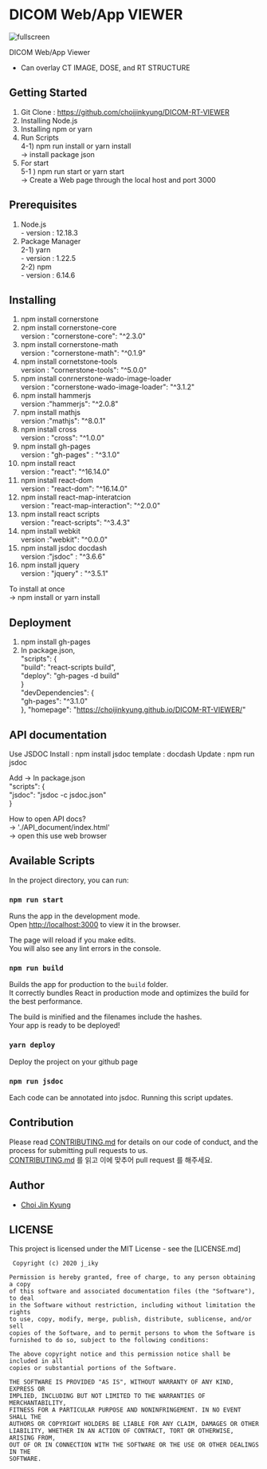 # DICOM Web/App VIEWER

![fullscreen](https://user-images.githubusercontent.com/44565579/100818642-e57ade80-348d-11eb-9b5b-e9dd6bebb0d9.PNG)

DICOM Web/App Viewer 
- Can overlay CT IMAGE, DOSE, and RT STRUCTURE 

## Getting Started 
1. Git Clone : https://github.com/choijinkyung/DICOM-RT-VIEWER
2. Installing Node.js
3. Installing npm or yarn
4. Run Scripts
  <br>  4-1) npm run install or yarn install
  <br>  -> install package json
5. For start
  <br>  5-1 ) npm run start or yarn start
  <br>  -> Create a Web page through the local host and port 3000

## Prerequisites 
1. Node.js 
<br> - version : 12.18.3
2. Package Manager 
<br> 2-1) yarn 
<br>    - version : 1.22.5
<br> 2-2) npm 
<br>    - version : 6.14.6

## Installing 
1. npm install cornerstone 
2. npm install cornerstone-core 
<br> version : "cornerstone-core": "^2.3.0"
3. npm install cornerstone-math 
<br> version : "cornerstone-math": "^0.1.9"
4. npm install cornetstone-tools 
<br> version : "cornerstone-tools": "^5.0.0"
5. npm install conrnerstone-wado-image-loader 
<br> version : "cornerstone-wado-image-loader": "^3.1.2"
6. npm install hammerjs 
<br> version :"hammerjs": "^2.0.8"
7. npm install mathjs 
<br> version :"mathjs": "^8.0.1"
8. npm install cross
<br> version : "cross": "^1.0.0"
9. npm install gh-pages 
<br> version : "gh-pages" : "^3.1.0"
10. npm install react 
<br> version : "react": "^16.14.0"
11. npm install react-dom 
<br> version : "react-dom": "^16.14.0"
12. npm install react-map-interatcion 
<br> version : "react-map-interaction": "^2.0.0"
13. npm install react scripts
<br> version : "react-scripts": "^3.4.3"
14. npm install webkit 
<br> version :"webkit": "^0.0.0"
15. npm install jsdoc docdash 
<br> version :"jsdoc" : "^3.6.6"
16. npm install jquery 
<br> version : "jquery" : "^3.5.1"
 
To install at once
<br>-> npm install or yarn install

## Deployment 
1. npm install gh-pages
2. In package.json, 
<br> "scripts": {
<br>    "build": "react-scripts build",
<br>    "deploy": "gh-pages -d build"
<br> }
<br> "devDependencies": {
<br>     "gh-pages": "^3.1.0"
<br>   },
  "homepage": "https://choijinkyung.github.io/DICOM-RT-VIEWER/"

## API documentation
Use JSDOC
Install : npm install jsdoc 
template : docdash
Update : npm run jsdoc

Add -> In package.json
<br>"scripts": {
<br>    "jsdoc": "jsdoc -c jsdoc.json"
<br>  }

How to open API docs?
<br> -> './API_document/index.html'
<br> -> open this use web browser
  
## Available Scripts
In the project directory, you can run:

### `npm run start`
Runs the app in the development mode.<br />
Open [http://localhost:3000](http://localhost:3000) to view it in the browser.

The page will reload if you make edits.<br />
You will also see any lint errors in the console.

### `npm run build`
Builds the app for production to the `build` folder.<br />
It correctly bundles React in production mode and optimizes the build for the best performance.

The build is minified and the filenames include the hashes.<br />
Your app is ready to be deployed!

### `yarn deploy`
Deploy the project on your github page

### `npm run jsdoc`
Each code can be annotated into jsdoc.
Running this script updates.

## Contribution

Please read [CONTRIBUTING.md](https://gist.github.com/PurpleBooth/b24679402957c63ec426) for details on our code of conduct, and the process for submitting pull requests to us. 
<br>[CONTRIBUTING.md](https://gist.github.com/PurpleBooth/b24679402957c63ec426) 를 읽고 이에 맞추어 pull request 를 해주세요.

## Author
* [Choi Jin Kyung](https://github.com/choijinkyung)

## LICENSE
This project is licensed under the MIT License - see the [LICENSE.md]
```
 Copyright (c) 2020 j_iky

Permission is hereby granted, free of charge, to any person obtaining a copy
of this software and associated documentation files (the "Software"), to deal
in the Software without restriction, including without limitation the rights
to use, copy, modify, merge, publish, distribute, sublicense, and/or sell
copies of the Software, and to permit persons to whom the Software is
furnished to do so, subject to the following conditions:

The above copyright notice and this permission notice shall be included in all
copies or substantial portions of the Software.

THE SOFTWARE IS PROVIDED "AS IS", WITHOUT WARRANTY OF ANY KIND, EXPRESS OR
IMPLIED, INCLUDING BUT NOT LIMITED TO THE WARRANTIES OF MERCHANTABILITY,
FITNESS FOR A PARTICULAR PURPOSE AND NONINFRINGEMENT. IN NO EVENT SHALL THE
AUTHORS OR COPYRIGHT HOLDERS BE LIABLE FOR ANY CLAIM, DAMAGES OR OTHER
LIABILITY, WHETHER IN AN ACTION OF CONTRACT, TORT OR OTHERWISE, ARISING FROM,
OUT OF OR IN CONNECTION WITH THE SOFTWARE OR THE USE OR OTHER DEALINGS IN THE
SOFTWARE.
```
